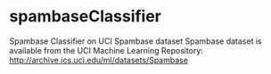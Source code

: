 # spambaseClassifier
Spambase Classifier on UCI Spambase dataset
Spambase dataset is available from the UCI Machine Learning Repository: http://archive.ics.uci.edu/ml/datasets/Spambase
